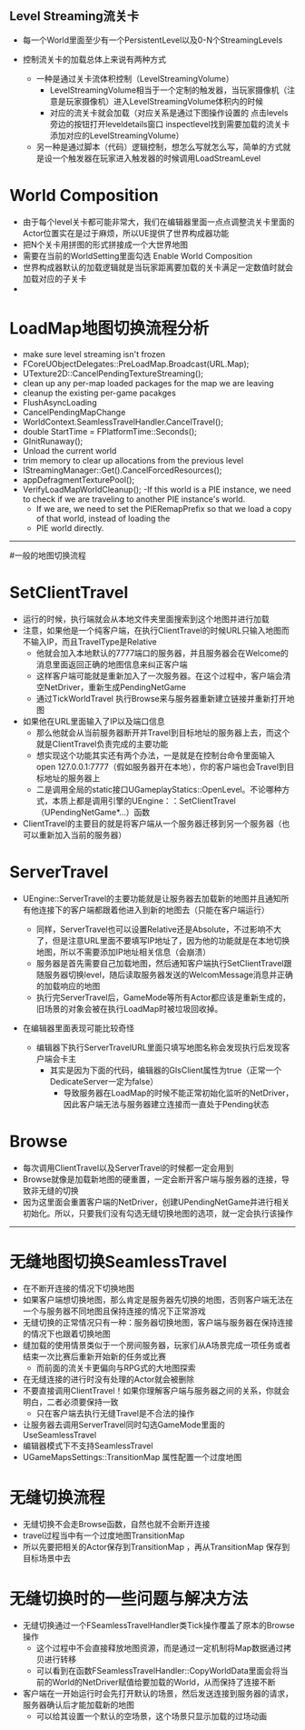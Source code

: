 ## Level Streaming流关卡
- 每一个World里面至少有一个PersistentLevel以及0-N个StreamingLevels


- 控制流关卡的加载总体上来说有两种方式
	- 一种是通过关卡流体积控制（LevelStreamingVolume）
		- LevelStreamingVolume相当于一个定制的触发器，当玩家摄像机（注意是玩家摄像机）进入LevelStreamingVolume体积内的时候
		- 对应的流关卡就会加载（对应关系是通过下图操作设置的 点击levels旁边的按钮打开leveldetails窗口 inspectlevel找到需要加载的流关卡添加对应的LevelStreamingVolume）
	- 另一种是通过脚本（代码）逻辑控制，想怎么写就怎么写，简单的方式就是设一个触发器在玩家进入触发器的时候调用LoadStreamLevel

# World Composition
- 由于每个level关卡都可能非常大，我们在编辑器里面一点点调整流关卡里面的Actor位置实在是过于麻烦，所以UE提供了世界构成器功能
- 把N个关卡用拼图的形式拼接成一个大世界地图
- 需要在当前的WorldSetting里面勾选 Enable World Composition
- 世界构成器默认的加载逻辑就是当玩家距离要加载的关卡满足一定数值时就会加载对应的子关卡
-
# LoadMap地图切换流程分析
- make sure level streaming isn't frozen
- FCoreUObjectDelegates::PreLoadMap.Broadcast(URL.Map);
- UTexture2D::CancelPendingTextureStreaming();
- clean up any per-map loaded packages for the map we are leaving
- cleanup the existing per-game pacakges
- FlushAsyncLoading
- CancelPendingMapChange
- WorldContext.SeamlessTravelHandler.CancelTravel();
- double	StartTime = FPlatformTime::Seconds();
- GInitRunaway();
- Unload the current world
- trim memory to clear up allocations from the previous level
- IStreamingManager::Get().CancelForcedResources();
- appDefragmentTexturePool();
- VerifyLoadMapWorldCleanup();
-If this world is a PIE instance, we need to check if we are traveling to another PIE instance's world.
	- If we are, we need to set the PIERemapPrefix so that we load a copy of that world, instead of loading the
	- PIE world directly.

---
#一般的地图切换流程
# SetClientTravel
- 运行的时候，执行端就会从本地文件夹里面搜索到这个地图并进行加载
- 注意，如果他是一个纯客户端，在执行ClientTravel的时候URL只输入地图而不输入IP，而且TravelType是Relative
	- 他就会加入本地默认的7777端口的服务器，并且服务器会在Welcome的消息里面返回正确的地图信息来纠正客户端
	- 这样客户端可能就是重新加入了一次服务器。在这个过程中，客户端会清空NetDriver，重新生成PendingNetGame
	- 通过TickWorldTravel 执行Browse来与服务器重新建立链接并重新打开地图
- 如果他在URL里面输入了IP以及端口信息
	- 那么他就会从当前服务器断开并Travel到目标地址的服务器上去，而这个就是ClientTravel负责完成的主要功能
	- 想实现这个功能其实还有两个办法，一是就是在控制台命令里面输入 open 127.0.0.1:7777（假如服务器开在本地），你的客户端也会Travel到目标地址的服务器上
	- 二是调用全局的static接口UGameplayStatics::OpenLevel。不论哪种方式，本质上都是调用引擎的UEngine：：SetClientTravel（UPendingNetGame*…）函数
- ClientTravel的主要目的就是将客户端从一个服务器迁移到另一个服务器（也可以重新加入当前的服务器）

# ServerTravel
- UEngine::ServerTravel的主要功能就是让服务器去加载新的地图并且通知所有他连接下的客户端都跟着他进入到新的地图去（只能在客户端运行）
	- 同样，ServerTravel也可以设置Relative还是Absolute，不过影响不大了，但是注意URL里面不要填写IP地址了，因为他的功能就是在本地切换地图，所以不需要添加IP地址相关信息（会崩溃）
	- 服务器是首先需要自己加载地图，然后通知客户端执行SetClientTravel跟随服务器切换level，随后读取服务器发送的WelcomMessage消息并正确的加载响应的地图
	- 执行完ServerTravel后，GameMode等所有Actor都应该是重新生成的，旧场景的对象会被在执行LoadMap时被垃圾回收掉。

- 在编辑器里面表现可能比较奇怪
	- 编辑器下执行ServerTravelURL里面只填写地图名称会发现执行后发现客户端会卡主
		- 其实是因为下面的代码，编辑器的GIsClient属性为true（正常一个DedicateServer一定为false）
			- 导致服务器在LoadMap的时候不能正常初始化监听的NetDriver，因此客户端无法与服务器建立连接而一直处于Pending状态

# Browse
- 每次调用ClientTravel以及ServerTravel的时候都一定会用到
- Browse就像是加载新地图的硬重置，一定会断开客户端与服务器的连接，导致非无缝的切换
- 因为这里面会重置客户端的NetDriver，创建UPendingNetGame并进行相关初始化。所以，只要我们没有勾选无缝切换地图的选项，就一定会执行该操作

---
# 无缝地图切换SeamlessTravel
- 在不断开连接的情况下切换地图
- 如果客户端想切换地图，那么肯定是服务器先切换的地图，否则客户端无法在一个与服务器不同地图且保持连接的情况下正常游戏
- 无缝切换的正常情况只有一种：服务器切换地图，客户端与服务器在保持连接的情况下也跟着切换地图
- 缝加载的使用情景类似于一个房间服务器，玩家们从A场景完成一项任务或者结束一次比赛后重新开始新的任务或比赛
	- 而前面的流关卡更偏向与RPG式的大地图探索
- 在无缝连接的进行时没有处理的Actor就会被删除
- 不要直接调用ClientTravel！如果你理解客户端与服务器之间的关系，你就会明白，二者必须要保持一致
	- 只在客户端去执行无缝Travel是不合法的操作
- 让服务器去调用ServerTravel同时勾选GameMode里面的UseSeamlessTravel
- 编辑器模式下不支持SeamlessTravel
- UGameMapsSettings::TransitionMap 属性配置一个过度地图

# 无缝切换流程
- 无缝切换不会走Browse函数，自然也就不会断开连接
- travel过程当中有一个过度地图TransitionMap
- 所以先要把相关的Actor保存到TransitionMap ，再从TransitionMap 保存到目标场景中去
# 无缝切换时的一些问题与解决方法
- 无缝切换通过一个FSeamlessTravelHandler类Tick操作覆盖了原本的Browse操作
	- 这个过程中不会直接释放地图资源，而是通过一定机制将Map数据通过拷贝进行转移
	- 可以看到在函数FSeamlessTravelHandler::CopyWorldData里面会将当前的World的NetDriver赋值给要加载的World，从而保持了连接不断
- 客户端在一开始运行时会先打开默认的场景，然后发送连接到服务器的请求，服务器确认后才能加载新的地图
	- 可以给其设置一个默认的空场景，这个场景只显示加载的过场动画
